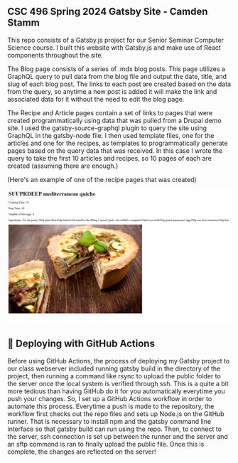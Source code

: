## CSC 496 Spring 2024 Gatsby Site - Camden Stamm

This repo consists of a Gatsby.js project for our Senior Seminar Computer Science course. I built this website with Gatsby.js and make use of React components throughout the site.

The Blog page consists of a series of .mdx blog posts. This page utilizes a GraphQL query to pull data from the blog file and output the date, title, and slug of each blog post. The links to each post are created based on the data from the query, so anytime a new post is added it will make the link and associated data for it without the need to edit the blog page.

The Recipe and Article pages contain a set of links to pages that were created programmatically using data that was pulled from a Drupal demo site. I used the gatsby-source-graphql plugin to query the site using GraphQL in the gatsby-node file. I then used template files, one for the articles and one for the recipes, as templates to programmatically generate pages based on the query data that was received. In this case I wrote the query to take the first 10 articles and recipes, so 10 pages of each are created (assuming there are enough.) 

(Here's an example of one of the recipe pages that was created)

<img src="src/images/recipeExample.png" alt="Example of recipe page"/>

## 🚀 Deploying with GitHub Actions

Before using GitHub Actions, the process of deploying my Gatsby project to our class webserver included running gatsby build in the directory of the project, then running a command like rsync to upload the public folder to the server once the local system is verified through ssh. This is a quite a bit more tedious than having GitHub do it for you automatically everytime you push your changes. So, I set up a GitHub Actions workflow in order to automate this process. Everytime a push is made to the repository, the workflow first checks out the repo files and sets up Node.js on the GitHub runner. That is necessary to install npm and the gatsby command line interface so that gatsby build can run using the repo. Then, to connect to the server, ssh connection is set up between the runner and the server and an sftp command is ran to finally upload the public file. Once this is complete, the changes are reflected on the server!
